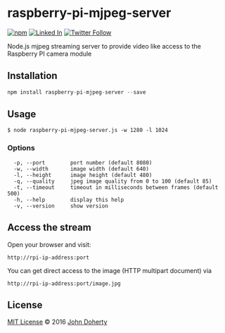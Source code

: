 # raspberry-pi-mjpeg-server
[![npm](https://img.shields.io/npm/dt/raspberry-pi-mjpeg-server.svg)](https://www.npmjs.com/package/raspberry-pi-mjpeg-server) [![Linked In](https://img.shields.io/badge/Linked-In-blue.svg)](https://www.linkedin.com/in/john-i-doherty) [![Twitter Follow](https://img.shields.io/twitter/follow/CambridgeMVP.svg?style=social&label=Twitter&style=plastic)](https://twitter.com/CambridgeMVP)

Node.js mjpeg streaming server to provide video like access to the Raspberry PI camera module

## Installation

```js
npm install raspberry-pi-mjpeg-server --save
```

## Usage

```
$ node raspberry-pi-mjpeg-server.js -w 1280 -l 1024
```

### Options

```
  -p, --port        port number (default 8080)
  -w, --width       image width (default 640)
  -l, --height      image height (default 480)
  -q, --quality     jpeg image quality from 0 to 100 (default 85)
  -t, --timeout     timeout in milliseconds between frames (default 500)
  -h, --help        display this help
  -v, --version     show version
```

## Access the stream

Open your browser and visit:

```
http://rpi-ip-address:port
```

You can get direct access to the image (HTTP multipart document) via 

```
http://rpi-ip-address:port/image.jpg
```

## License

[MIT License](LICENSE) &copy; 2016 [John Doherty](https://courseof.life/johndoherty)